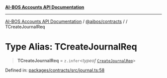 [**AI-BOS Accounts API Documentation**](../../../README.md)

***

[AI-BOS Accounts API Documentation](../../../README.md) / [@aibos/contracts](../README.md) / [](../README.md) / TCreateJournalReq

# Type Alias: TCreateJournalReq

> **TCreateJournalReq** = `z.infer`\<*typeof* [`CreateJournalReq`](../variables/CreateJournalReq.md)\>

Defined in: [packages/contracts/src/journal.ts:58](https://github.com/pohlai88/accounts/blob/48103fb36d28b2b9bfb33472b6de2f719773cde9/packages/contracts/src/journal.ts#L58)
